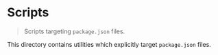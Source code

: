 # Scripts

> Scripts targeting `package.json` files.

<!-- Section to include introductory text. Make sure to keep an empty line after the intro `section` element and another before the `/section` close. -->

<section class="intro">

This directory contains utilities which explicitly target `package.json` files.

</section>

<!-- /.intro -->

<!-- Section for all links. Make sure to keep an empty line after the `section` element and another before the `/section` close. -->

<section class="links">

</section>

<!-- /.links -->
